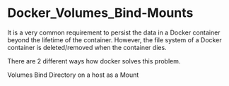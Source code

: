 # Docker_Volumes_Bind-Mounts

It is a very common requirement to persist the data in a Docker container beyond the lifetime of the container. However, the file system of a Docker container is deleted/removed when the container dies.

There are 2 different ways how docker solves this problem.

Volumes
Bind Directory on a host as a Mount
